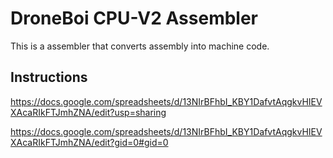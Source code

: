 # DroneBoi CPU-V2 Assembler
This is a assembler that converts assembly into machine code.

## Instructions
https://docs.google.com/spreadsheets/d/13NIrBFhbI_KBY1DafvtAqgkvHIEVXAcaRIkFTJmhZNA/edit?usp=sharing

https://docs.google.com/spreadsheets/d/13NIrBFhbI_KBY1DafvtAqgkvHIEVXAcaRIkFTJmhZNA/edit?gid=0#gid=0
